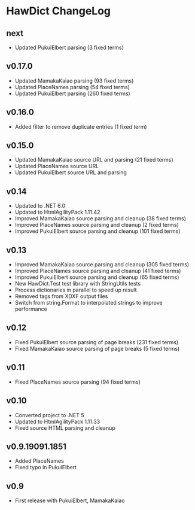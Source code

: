 # HawDict ChangeLog #

## next ##

* Updated PukuiElbert parsing (3 fixed terms)

## v0.17.0 ##

* Updated MamakaKaiao parsing (93 fixed terms)
* Updated PlaceNames parsing (54 fixed terms)
* Updated PukuiElbert parsing (260 fixed terms)

## v0.16.0 ##

* Added filter to remove duplicate entries (1 fixed term)

## v0.15.0 ##

* Updated MamakaKaiao source URL and parsing (21 fixed terms)
* Updated PlaceNames source URL
* Updated PukuiElbert source URL and parsing

## v0.14 ##

* Updated to .NET 6.0
* Updated to HtmlAgilityPack 1.11.42
* Improved MamakaKaiao source parsing and cleanup (38 fixed terms)
* Improved PlaceNames source parsing and cleanup (2 fixed terms)
* Improved PukuiElbert source parsing and cleanup (101 fixed terms)

## v0.13 ##

* Improved MamakaKaiao source parsing and cleanup (305 fixed terms)
* Improved PlaceNames source parsing and cleanup (41 fixed terms)
* Improved PukuiElbert source parsing and cleanup (65 fixed terms)
* New HawDict.Test test library with StringUtils tests
* Process dictionaries in parallel to speed up result
* Removed <gr> tags from XDXF output files
* Switch from string.Format to interpolated strings to improve performance

## v0.12 ##

* Fixed PukuiElbert source parsing of page breaks (231 fixed terms)
* Fixed MamakaKaiao source parsing of page breaks (5 fixed terms)

## v0.11 ##

* Fixed PlaceNames source parsing (94 fixed terms)

## v0.10 ##

* Converted project to .NET 5
* Updated to HtmlAgilityPack 1.11.33
* Fixed source HTML parsing and cleanup

## v0.9.19091.1851 ##

* Added PlaceNames
* Fixed typo in PukuiElbert

## v0.9 ##

* First release with PukuiElbert, MamakaKaiao
